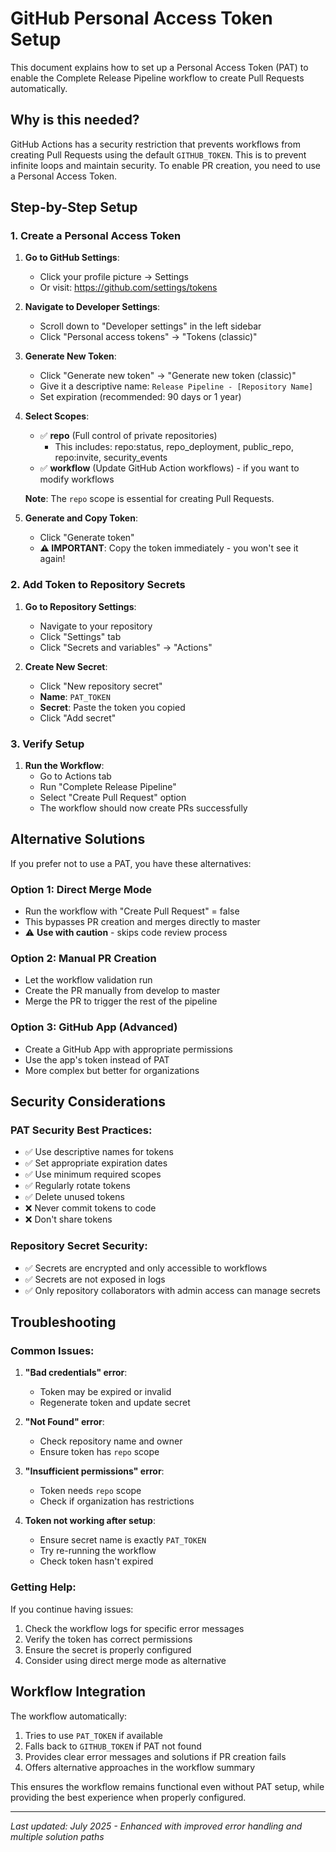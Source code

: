# GitHub Personal Access Token Setup

This document explains how to set up a Personal Access Token (PAT) to enable the Complete Release Pipeline workflow to create Pull Requests automatically.

## Why is this needed?

GitHub Actions has a security restriction that prevents workflows from creating Pull Requests using the default `GITHUB_TOKEN`. This is to prevent infinite loops and maintain security. To enable PR creation, you need to use a Personal Access Token.

## Step-by-Step Setup

### 1. Create a Personal Access Token

1. **Go to GitHub Settings**:
   - Click your profile picture → Settings
   - Or visit: https://github.com/settings/tokens

2. **Navigate to Developer Settings**:
   - Scroll down to "Developer settings" in the left sidebar
   - Click "Personal access tokens" → "Tokens (classic)"

3. **Generate New Token**:
   - Click "Generate new token" → "Generate new token (classic)"
   - Give it a descriptive name: `Release Pipeline - [Repository Name]`
   - Set expiration (recommended: 90 days or 1 year)

4. **Select Scopes**:
   - ✅ **repo** (Full control of private repositories)
     - This includes: repo:status, repo_deployment, public_repo, repo:invite, security_events
   - ✅ **workflow** (Update GitHub Action workflows) - if you want to modify workflows

   **Note**: The `repo` scope is essential for creating Pull Requests.

5. **Generate and Copy Token**:
   - Click "Generate token"
   - **⚠️ IMPORTANT**: Copy the token immediately - you won't see it again!

### 2. Add Token to Repository Secrets

1. **Go to Repository Settings**:
   - Navigate to your repository
   - Click "Settings" tab
   - Click "Secrets and variables" → "Actions"

2. **Create New Secret**:
   - Click "New repository secret"
   - **Name**: `PAT_TOKEN`
   - **Secret**: Paste the token you copied
   - Click "Add secret"

### 3. Verify Setup

1. **Run the Workflow**:
   - Go to Actions tab
   - Run "Complete Release Pipeline"
   - Select "Create Pull Request" option
   - The workflow should now create PRs successfully

## Alternative Solutions

If you prefer not to use a PAT, you have these alternatives:

### Option 1: Direct Merge Mode

- Run the workflow with "Create Pull Request" = false
- This bypasses PR creation and merges directly to master
- ⚠️ **Use with caution** - skips code review process

### Option 2: Manual PR Creation

- Let the workflow validation run
- Create the PR manually from develop to master
- Merge the PR to trigger the rest of the pipeline

### Option 3: GitHub App (Advanced)

- Create a GitHub App with appropriate permissions
- Use the app's token instead of PAT
- More complex but better for organizations

## Security Considerations

### PAT Security Best Practices:

- ✅ Use descriptive names for tokens
- ✅ Set appropriate expiration dates
- ✅ Use minimum required scopes
- ✅ Regularly rotate tokens
- ✅ Delete unused tokens
- ❌ Never commit tokens to code
- ❌ Don't share tokens

### Repository Secret Security:

- ✅ Secrets are encrypted and only accessible to workflows
- ✅ Secrets are not exposed in logs
- ✅ Only repository collaborators with admin access can manage secrets

## Troubleshooting

### Common Issues:

1. **"Bad credentials" error**:
   - Token may be expired or invalid
   - Regenerate token and update secret

2. **"Not Found" error**:
   - Check repository name and owner
   - Ensure token has `repo` scope

3. **"Insufficient permissions" error**:
   - Token needs `repo` scope
   - Check if organization has restrictions

4. **Token not working after setup**:
   - Ensure secret name is exactly `PAT_TOKEN`
   - Try re-running the workflow
   - Check token hasn't expired

### Getting Help:

If you continue having issues:

1. Check the workflow logs for specific error messages
2. Verify the token has correct permissions
3. Ensure the secret is properly configured
4. Consider using direct merge mode as alternative

## Workflow Integration

The workflow automatically:

1. Tries to use `PAT_TOKEN` if available
2. Falls back to `GITHUB_TOKEN` if PAT not found
3. Provides clear error messages and solutions if PR creation fails
4. Offers alternative approaches in the workflow summary

This ensures the workflow remains functional even without PAT setup, while providing the best experience when properly configured.

---

*Last updated: July 2025 - Enhanced with improved error handling and multiple solution paths*
